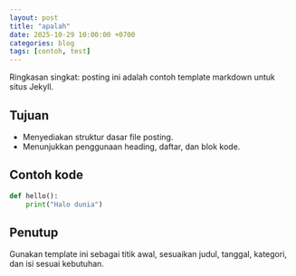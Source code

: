 ```yaml
---
layout: post
title: "apalah"
date: 2025-10-29 10:00:00 +0700
categories: blog
tags: [contoh, test]
---
```


Ringkasan singkat: posting ini adalah contoh template markdown untuk situs Jekyll.

## Tujuan
- Menyediakan struktur dasar file posting.
- Menunjukkan penggunaan heading, daftar, dan blok kode.

## Contoh kode
```python
def hello():
    print("Halo dunia")
```

## Penutup
Gunakan template ini sebagai titik awal, sesuaikan judul, tanggal, kategori, dan isi sesuai kebutuhan.